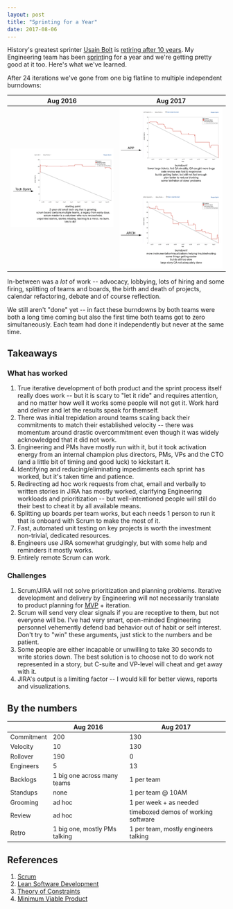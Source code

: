 ```yaml
---
layout: post
title: "Sprinting for a Year"
date: 2017-08-06
---
```



History's greatest sprinter [Usain Bolt](https://en.wikipedia.org/wiki/Usain_Bolt) is [retiring after 10 years](https://www.si.com/track-and-field/2017/08/03/usain-bolt-retirement-world-championships-olympics-jamaica). My Engineering team has been [sprint](https://en.wikipedia.org/wiki/Scrum_(software_development))ing for a year and we're getting pretty good at it too. Here's what we've learned.


After 24 iterations we've gone from one big flatline to multiple independent burndowns:


| Aug 2016                       | Aug 2017                               |
|--------------------------------|----------------------------------------|
| ![Start](/i/sprint-for-a-year-2017/start.png) | ![Today](/i/sprint-for-a-year-2017/today.png) |


In-between was a *lot* of work -- advocacy, lobbying, lots of hiring and some firing,
splitting of teams and boards, the birth and death of projects, calendar refactoring,
debate and of course reflection.

We still aren't "done" yet -- in fact these burndowns by both teams were both a long time coming
but also the first time both teams got to zero simultaneously.
Each team had done it independently but never at the same time.


## Takeaways

### What has worked

1. True iterative development of both product and the sprint process itself really does work -- but it is scary to "let it ride" and requires attention, and no matter how well it works some people will not get it. Work hard and deliver and let the results speak for themself.
2. There was initial trepidation around teams scaling back their commitments to match their established velocity -- there was momentum around drastic overcommitment even though it was widely acknowledged that it did not work.
3. Engineering and PMs have mostly run with it, but it took activation energy from an internal champion plus directors, PMs, VPs and the CTO (and a little bit of timing and good luck) to kickstart it.
4. Identifying and reducing/eliminating impediments each sprint has worked, but it's taken time and patience.
5. Redirecting ad hoc work requests from chat, email and verbally to written stories in JIRA has mostly worked, clarifying Engineering workloads and prioritization -- but well-intentioned people will still do their best to cheat it by all available means.
6. Splitting up boards per team works, but each needs 1 person to run it that is onboard with Scrum to make the most of it.
7. Fast, automated unit testing on key projects is worth the investment non-trivial, dedicated resources.
8. Engineers use JIRA somewhat grudgingly, but with some help and reminders it mostly works.
9. Entirely remote Scrum can work.


### Challenges

1. Scrum/JIRA will not solve prioritization and planning problems. Iterative development and delivery by Engineering will not necessarily translate to product planning for [MVP](https://en.wikipedia.org/wiki/Minimum_viable_product) + iteration.
2. Scrum will send very clear signals if you are receptive to them, but not everyone will be. I've had very smart, open-minded Engineering personnel vehemently defend bad behavior out of habit or self interest. Don't try to "win" these arguments, just stick to the numbers and be patient.
3. Some people are either incapable or unwilling to take 30 seconds to write stories down. The best solution is to choose not to do work not represented in a story, but C-suite and VP-level will cheat and get away with it.
4. JIRA's output is a limiting factor -- I would kill for better views, reports and visualizations.


## By the numbers

|            | Aug 2016                       | Aug 2017                               |
|------------|--------------------------------|----------------------------------------|
| Commitment | 200                            | 130                                    |
| Velocity   | 10                             | 130                                    |
| Rollover   | 190                            | 0                                      |
| Engineers  | 5                              | 13                                     |
| Backlogs   | 1 big one across many teams    | 1 per team                             |
| Standups   | none                           | 1 per team @ 10AM                      |
| Grooming   | ad hoc                         | 1 per week + as needed                 |
| Review     | ad hoc                         | timeboxed demos of working software    |
| Retro      | 1 big one, mostly PMs talking  | 1 per team, mostly engineers talking   |


## References

1. [Scrum](https://en.wikipedia.org/wiki/Scrum_(software_development))
2. [Lean Software Development](https://en.wikipedia.org/wiki/Lean_software_development)
3. [Theory of Constraints](https://en.wikipedia.org/wiki/Theory_of_constraints)
4. [Minimum Viable Product](https://en.wikipedia.org/wiki/Minimum_viable_product)

